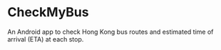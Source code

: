 # CheckMyBus
 An Android app to check Hong Kong bus routes and estimated time of arrival (ETA) at each stop.
